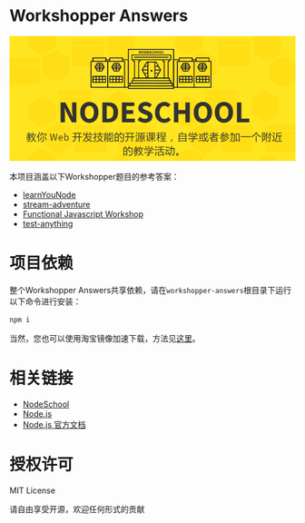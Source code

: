 # Workshopper Answers

![NodeSchool](https://github.com/nanmu42/Workshopper-Answers/raw/master/NodeSchool.png)

本项目涵盖以下Workshopper题目的参考答案：

* [learnYouNode](https://github.com/nanmu42/Workshopper-Answers/tree/master/learnYouNode)
* [stream-adventure](https://github.com/nanmu42/Workshopper-Answers/tree/master/stream-adventure)
* [Functional Javascript Workshop](https://github.com/nanmu42/Workshopper-Answers/tree/master/functional-javascript)
* [test-anything](https://github.com/nanmu42/Workshopper-Answers/tree/master/test-anything)

# 项目依赖

整个Workshopper Answers共享依赖，请在`workshopper-answers`根目录下运行以下命令进行安装：

```bash
npm i
```

当然，您也可以使用淘宝镜像加速下载，方法见[这里](https://npm.taobao.org/)。

# 相关链接

* [NodeSchool](https://nodeschool.io/zh-cn/)
* [Node.js](https://nodejs.org/)
* [Node.js 官方文档](https://nodejs.org/dist/latest/docs/api/)

# 授权许可

MIT License

请自由享受开源，欢迎任何形式的贡献
